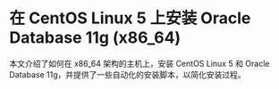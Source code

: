 # 在 CentOS Linux 5 上安装 Oracle Database 11g (x86_64)

本文介绍了如何在 x86_64 架构的主机上，安装 CentOS Linux 5 和 Oracle Database 11g，并提供了一些自动化的安装脚本，以简化安装过程。
